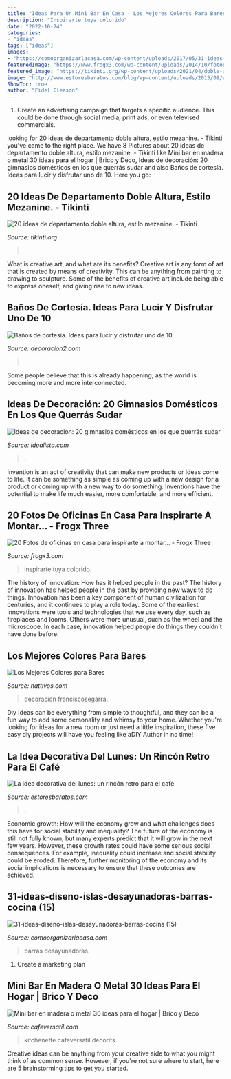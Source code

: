 ```yaml
---
title: "Ideas Para Un Mini Bar En Casa - Los Mejores Colores Para Bares"
description: "Inspirarte tuya colorido"
date: "2022-10-24"
categories:
- "ideas"
tags: ["ideas"]
images:
- "https://comoorganizarlacasa.com/wp-content/uploads/2017/05/31-ideas-diseno-islas-desayunadoras-barras-cocina-15.jpg"
featuredImage: "https://www.frogx3.com/wp-content/uploads/2014/10/fotos-ideas-oficinas-en-casa-18.jpg"
featured_image: "https://tikinti.org/wp-content/uploads/2021/04/doble-altura-salas-11.jpg"
image: "http://www.estoresbaratos.com/blog/wp-content/uploads/2015/09/rincon-coffe.jpg"
ShowToc: true
author: "Fidel Gleason"
---
```



1. Create an advertising campaign that targets a specific audience. This could be done through social media, print ads, or even televised commercials.

	

		
looking for 20 ideas de departamento doble altura, estilo mezanine. - Tikinti you've came to the right place. We have 8 Pictures about 20 ideas de departamento doble altura, estilo mezanine. - Tikinti like Mini bar en madera o metal 30 ideas para el hogar | Brico y Deco, Ideas de decoración: 20 gimnasios domésticos en los que querrás sudar and also Baños de cortesía. Ideas para lucir y disfrutar uno de 10. Here you go:
		
    
## 20 Ideas De Departamento Doble Altura, Estilo Mezanine. - Tikinti

<img loading=lazy src="https://tikinti.org/wp-content/uploads/2021/04/doble-altura-salas-11.jpg" onerror="this.onerror=null;this.src='https://tse4.mm.bing.net/th?id=OIP.o4Hk_LLmiPRm1LUrdMxcRQHaLH&amp;pid=15.1';" alt="20 ideas de departamento doble altura, estilo mezanine. - Tikinti">

_Source: tikinti.org_

>. 

	

What is creative art, and what are its benefits?
Creative art is any form of art that is created by means of creativity. This can be anything from painting to drawing to sculpture. Some of the benefits of creative art include being able to express oneself, and giving rise to new ideas.

    
## Baños De Cortesía. Ideas Para Lucir Y Disfrutar Uno De 10

<img loading=lazy src="https://decoracion2.com/opendeco/wp-content/uploads/2019/06/banos-de-cortesia.jpg" onerror="this.onerror=null;this.src='https://tse2.mm.bing.net/th?id=OIP.4dtb27zRlZn9NnTUtA4clgHaLp&amp;pid=15.1';" alt="Baños de cortesía. Ideas para lucir y disfrutar uno de 10">

_Source: decoracion2.com_

>. 

	

Some people believe that this is already happening, as the world is becoming more and more interconnected. 

    
## Ideas De Decoración: 20 Gimnasios Domésticos En Los Que Querrás Sudar

<img loading=lazy src="https://st3.idealista.com/news/archivos/2014-09/gimnasios_domesticos_17.jpg?sv=EDmbD7y2" onerror="this.onerror=null;this.src='https://tse3.mm.bing.net/th?id=OIP.EiaYNC-8LKcgPSU_C_OcGwHaE4&amp;pid=15.1';" alt="Ideas de decoración: 20 gimnasios domésticos en los que querrás sudar">

_Source: idealista.com_

>. 

	

Invention is an act of creativity that can make new products or ideas come to life. It can be something as simple as coming up with a new design for a product or coming up with a new way to do something. Inventions have the potential to make life much easier, more comfortable, and more efficient.

    
## 20 Fotos De Oficinas En Casa Para Inspirarte A Montar... - Frogx Three

<img loading=lazy src="https://www.frogx3.com/wp-content/uploads/2014/10/fotos-ideas-oficinas-en-casa-18.jpg" onerror="this.onerror=null;this.src='https://tse3.mm.bing.net/th?id=OIP.rcgZAgEozM5ejJwem2jgCAHaKF&amp;pid=15.1';" alt="20 Fotos de oficinas en casa para inspirarte a montar... - Frogx Three">

_Source: frogx3.com_

>inspirarte tuya colorido. 

	

The history of innovation: How has it helped people in the past?
The history of innovation has helped people in the past by providing new ways to do things. Innovation has been a key component of human civilization for centuries, and it continues to play a role today. Some of the earliest innovations were tools and technologies that we use every day, such as fireplaces and looms. Others were more unusual, such as the wheel and the microscope. In each case, innovation helped people do things they couldn't have done before.

    
## Los Mejores Colores Para Bares

<img loading=lazy src="https://nattivos.com/wp-content/uploads/2018/11/bar-peque.jpg" onerror="this.onerror=null;this.src='https://tse1.mm.bing.net/th?id=OIP.DNac16UMKWWtodRFHow4ugHaE8&amp;pid=15.1';" alt="Los Mejores Colores para Bares">

_Source: nattivos.com_

>decoración franciscosegarra. 

	

Diy Ideas can be everything from simple to thoughtful, and they can be a fun way to add some personality and whimsy to your home. Whether you're looking for ideas for a new room or just need a little inspiration, these five easy diy projects will have you feeling like aDIY Author in no time!

    
## La Idea Decorativa Del Lunes: Un Rincón Retro Para El Café

<img loading=lazy src="http://www.estoresbaratos.com/blog/wp-content/uploads/2015/09/rincon-coffe.jpg" onerror="this.onerror=null;this.src='https://tse1.mm.bing.net/th?id=OIP.zxRtL1liYxduJQx0jG01wgHaJ4&amp;pid=15.1';" alt="La idea decorativa del lunes: un rincón retro para el café">

_Source: estoresbaratos.com_

>. 

	

Economic growth: How will the economy grow and what challenges does this have for social stability and inequality?
The future of the economy is still not fully known, but many experts predict that it will grow in the next few years. However, these growth rates could have some serious social consequences. For example, inequality could increase and social stability could be eroded. Therefore, further monitoring of the economy and its social implications is necessary to ensure that these outcomes are achieved.

    
## 31-ideas-diseno-islas-desayunadoras-barras-cocina (15)

<img loading=lazy src="https://comoorganizarlacasa.com/wp-content/uploads/2017/05/31-ideas-diseno-islas-desayunadoras-barras-cocina-15.jpg" onerror="this.onerror=null;this.src='https://tse1.mm.bing.net/th?id=OIP.6KPP5vYyfia5dAvmy3hMsQHaLG&amp;pid=15.1';" alt="31-ideas-diseno-islas-desayunadoras-barras-cocina (15)">

_Source: comoorganizarlacasa.com_

>barras desayunadoras. 

	

1. Create a marketing plan 

    
## Mini Bar En Madera O Metal 30 Ideas Para El Hogar | Brico Y Deco

<img loading=lazy src="https://cafeversatil.com/bricoydeco/wp-content/uploads/2015/01/001.jpg" onerror="this.onerror=null;this.src='https://tse3.mm.bing.net/th?id=OIP.SdFn4-EeKB5GoBTnl6GPOAHaJ3&amp;pid=15.1';" alt="Mini bar en madera o metal 30 ideas para el hogar | Brico y Deco">

_Source: cafeversatil.com_

>kitchenette cafeversatil decorits. 

	

Creative ideas can be anything from your creative side to what you might think of as common sense. However, if you're not sure where to start, here are 5 brainstorming tips to get you started.

